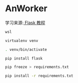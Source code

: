 # AnWorker

学习来源:[ Flask 教程 ](http://docs.jinkan.org/docs/flask/)


``` bash
wsl

virtualenv venv

. venv/bin/activate

pip install flask

pip freeze > requirements.txt

pip install -r requirements.txt
```